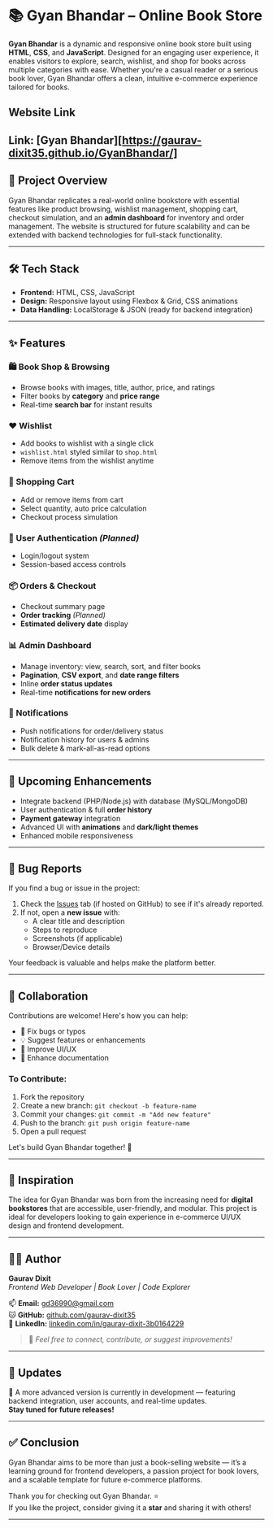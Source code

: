 # 📚 Gyan Bhandar – Online Book Store

**Gyan Bhandar** is a dynamic and responsive online book store built using **HTML**, **CSS**, and **JavaScript**. Designed for an engaging user experience, it enables visitors to explore, search, wishlist, and shop for books across multiple categories with ease. Whether you're a casual reader or a serious book lover, Gyan Bhandar offers a clean, intuitive e-commerce experience tailored for books.

## Website Link
Link: [Gyan Bhandar][https://gaurav-dixit35.github.io/GyanBhandar/]
---

## 🚀 Project Overview

Gyan Bhandar replicates a real-world online bookstore with essential features like product browsing, wishlist management, shopping cart, checkout simulation, and an **admin dashboard** for inventory and order management. The website is structured for future scalability and can be extended with backend technologies for full-stack functionality.

---

## 🛠️ Tech Stack

- **Frontend:** HTML, CSS, JavaScript  
- **Design:** Responsive layout using Flexbox & Grid, CSS animations  
- **Data Handling:** LocalStorage & JSON (ready for backend integration)

---

## ✨ Features

### 🛍️ Book Shop & Browsing
- Browse books with images, title, author, price, and ratings  
- Filter books by **category** and **price range**  
- Real-time **search bar** for instant results  

### ❤️ Wishlist
- Add books to wishlist with a single click  
- `wishlist.html` styled similar to `shop.html`  
- Remove items from the wishlist anytime  

### 🛒 Shopping Cart
- Add or remove items from cart  
- Select quantity, auto price calculation  
- Checkout process simulation  

### 🔐 User Authentication *(Planned)*
- Login/logout system  
- Session-based access controls  

### 📦 Orders & Checkout
- Checkout summary page  
- **Order tracking** *(Planned)*  
- **Estimated delivery date** display  

### 📊 Admin Dashboard
- Manage inventory: view, search, sort, and filter books  
- **Pagination**, **CSV export**, and **date range filters**  
- Inline **order status updates**  
- Real-time **notifications for new orders**  

### 🔔 Notifications
- Push notifications for order/delivery status  
- Notification history for users & admins  
- Bulk delete & mark-all-as-read options  

---

## 🧩 Upcoming Enhancements

- Integrate backend (PHP/Node.js) with database (MySQL/MongoDB)  
- User authentication & full **order history**  
- **Payment gateway** integration  
- Advanced UI with **animations** and **dark/light themes**  
- Enhanced mobile responsiveness  

---

## 🐞 Bug Reports

If you find a bug or issue in the project:

1. Check the [Issues](https://github.com/gaurav-dixit35/gyan-bhandar/issues) tab (if hosted on GitHub) to see if it's already reported.
2. If not, open a **new issue** with:
   - A clear title and description
   - Steps to reproduce
   - Screenshots (if applicable)
   - Browser/Device details

Your feedback is valuable and helps make the platform better.

---

## 🤝 Collaboration

Contributions are welcome! Here's how you can help:

- 🔧 Fix bugs or typos  
- 💡 Suggest features or enhancements  
- 🎨 Improve UI/UX  
- 📄 Enhance documentation  

### To Contribute:

1. Fork the repository  
2. Create a new branch: `git checkout -b feature-name`  
3. Commit your changes: `git commit -m "Add new feature"`  
4. Push to the branch: `git push origin feature-name`  
5. Open a pull request

Let's build Gyan Bhandar together! 🚀

---

## 🧠 Inspiration

The idea for Gyan Bhandar was born from the increasing need for **digital bookstores** that are accessible, user-friendly, and modular. This project is ideal for developers looking to gain experience in e-commerce UI/UX design and frontend development.

---

## 👨‍💻 Author

**Gaurav Dixit**  
*Frontend Web Developer | Book Lover | Code Explorer*  

📫 **Email:** gd36990@gmail.com  
🐱 **GitHub:** [github.com/gaurav-dixit35](https://github.com/gaurav-dixit35)  
🔗 **LinkedIn:** [linkedin.com/in/gaurav-dixit-3b0164229]([https://www.linkedin.com/in/gaurav-dixit-3b0164229/])

> 💬 *Feel free to connect, contribute, or suggest improvements!*

---

## 📢 Updates

🚧 A more advanced version is currently in development — featuring backend integration, user accounts, and real-time updates.  
**Stay tuned for future releases!**

---

## ✅ Conclusion

Gyan Bhandar aims to be more than just a book-selling website — it’s a learning ground for frontend developers, a passion project for book lovers, and a scalable template for future e-commerce platforms.

Thank you for checking out Gyan Bhandar. ⭐  
If you like the project, consider giving it a **star** and sharing it with others!

---
